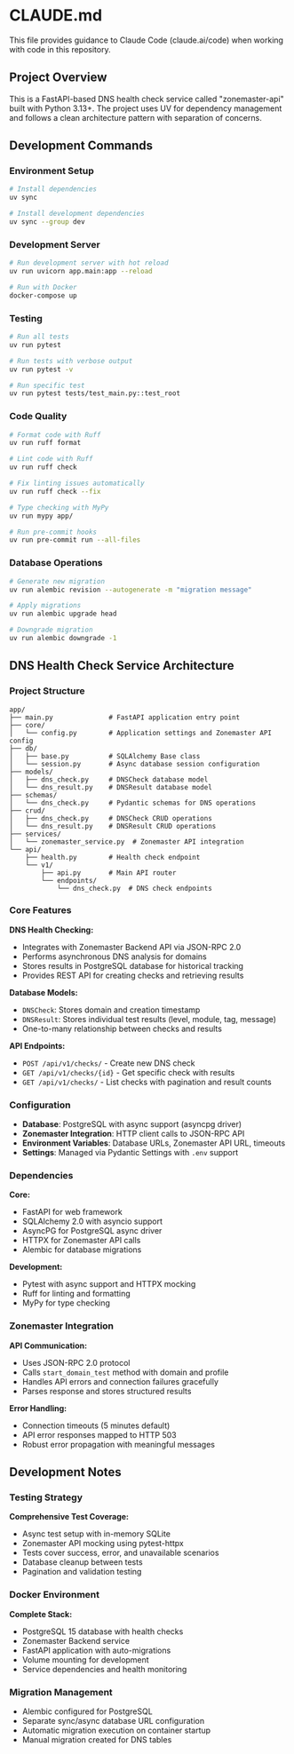 # CLAUDE.md

This file provides guidance to Claude Code (claude.ai/code) when working with code in this repository.

## Project Overview

This is a FastAPI-based DNS health check service called "zonemaster-api" built with Python 3.13+. The project uses UV for dependency management and follows a clean architecture pattern with separation of concerns.

## Development Commands

### Environment Setup
```bash
# Install dependencies
uv sync

# Install development dependencies
uv sync --group dev
```

### Development Server
```bash
# Run development server with hot reload
uv run uvicorn app.main:app --reload

# Run with Docker
docker-compose up
```

### Testing
```bash
# Run all tests
uv run pytest

# Run tests with verbose output
uv run pytest -v

# Run specific test
uv run pytest tests/test_main.py::test_root
```

### Code Quality
```bash
# Format code with Ruff
uv run ruff format

# Lint code with Ruff
uv run ruff check

# Fix linting issues automatically
uv run ruff check --fix

# Type checking with MyPy
uv run mypy app/

# Run pre-commit hooks
uv run pre-commit run --all-files
```

### Database Operations
```bash
# Generate new migration
uv run alembic revision --autogenerate -m "migration message"

# Apply migrations
uv run alembic upgrade head

# Downgrade migration
uv run alembic downgrade -1
```

## DNS Health Check Service Architecture

### Project Structure
```
app/
├── main.py              # FastAPI application entry point
├── core/
│   └── config.py        # Application settings and Zonemaster API config
├── db/
│   ├── base.py          # SQLAlchemy Base class
│   └── session.py       # Async database session configuration
├── models/
│   ├── dns_check.py     # DNSCheck database model
│   └── dns_result.py    # DNSResult database model  
├── schemas/
│   └── dns_check.py     # Pydantic schemas for DNS operations
├── crud/
│   ├── dns_check.py     # DNSCheck CRUD operations
│   └── dns_result.py    # DNSResult CRUD operations
├── services/
│   └── zonemaster_service.py  # Zonemaster API integration
└── api/
    ├── health.py        # Health check endpoint
    └── v1/
        ├── api.py       # Main API router
        └── endpoints/
            └── dns_check.py  # DNS check endpoints
```

### Core Features
**DNS Health Checking:**
- Integrates with Zonemaster Backend API via JSON-RPC 2.0
- Performs asynchronous DNS analysis for domains
- Stores results in PostgreSQL database for historical tracking
- Provides REST API for creating checks and retrieving results

**Database Models:**
- `DNSCheck`: Stores domain and creation timestamp
- `DNSResult`: Stores individual test results (level, module, tag, message)
- One-to-many relationship between checks and results

**API Endpoints:**
- `POST /api/v1/checks/` - Create new DNS check
- `GET /api/v1/checks/{id}` - Get specific check with results  
- `GET /api/v1/checks/` - List checks with pagination and result counts

### Configuration
- **Database**: PostgreSQL with async support (asyncpg driver)
- **Zonemaster Integration**: HTTP client calls to JSON-RPC API
- **Environment Variables**: Database URLs, Zonemaster API URL, timeouts
- **Settings**: Managed via Pydantic Settings with `.env` support

### Dependencies
**Core:**
- FastAPI for web framework
- SQLAlchemy 2.0 with asyncio support
- AsyncPG for PostgreSQL async driver
- HTTPX for Zonemaster API calls
- Alembic for database migrations

**Development:**
- Pytest with async support and HTTPX mocking
- Ruff for linting and formatting
- MyPy for type checking

### Zonemaster Integration
**API Communication:**
- Uses JSON-RPC 2.0 protocol
- Calls `start_domain_test` method with domain and profile
- Handles API errors and connection failures gracefully
- Parses response and stores structured results

**Error Handling:**
- Connection timeouts (5 minutes default)
- API error responses mapped to HTTP 503
- Robust error propagation with meaningful messages

## Development Notes

### Testing Strategy
**Comprehensive Test Coverage:**
- Async test setup with in-memory SQLite
- Zonemaster API mocking using pytest-httpx
- Tests cover success, error, and unavailable scenarios
- Database cleanup between tests
- Pagination and validation testing

### Docker Environment
**Complete Stack:**
- PostgreSQL 15 database with health checks
- Zonemaster Backend service
- FastAPI application with auto-migrations
- Volume mounting for development
- Service dependencies and health monitoring

### Migration Management
- Alembic configured for PostgreSQL
- Separate sync/async database URL configuration
- Automatic migration execution on container startup
- Manual migration created for DNS tables